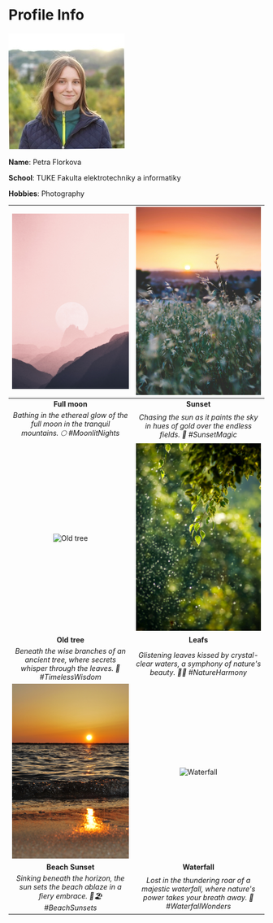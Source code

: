 # Profile Info

![](images/petra-profile-pic.jpg) 


**Name**:  Petra Florkova 

**School**: TUKE Fakulta elektrotechniky a informatiky

**Hobbies**: Photography

| ![Full moon](images/1.jpg) | ![Sunset](images/4.jpg) |
| :------------------------: | :----------------------: |
| **Full moon**              | **Sunset**               |
| *Bathing in the ethereal glow of the full moon in the tranquil mountains. 🌕 #MoonlitNights* | *Chasing the sun as it paints the sky in hues of gold over the endless fields. 🌅 #SunsetMagic* |
| ![Old tree](images/2.jpg) | ![Leafs](images/5.jpg) |
| **Old tree**              | **Leafs**               |
| *Beneath the wise branches of an ancient tree, where secrets whisper through the leaves. 🌳 #TimelessWisdom* | *Glistening leaves kissed by crystal-clear waters, a symphony of nature's beauty. 🍃💧 #NatureHarmony* |
| ![Beach Sunset](images/3.jpg) | ![Waterfall](images/6.jpg) |
| **Beach Sunset**              | **Waterfall**               |
| *Sinking beneath the horizon, the sun sets the beach ablaze in a fiery embrace. 🌅🏖️ #BeachSunsets* | *Lost in the thundering roar of a majestic waterfall, where nature's power takes your breath away. 🌊 #WaterfallWonders* |
